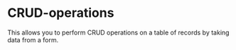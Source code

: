 # CRUD-operations
This allows you to perform CRUD operations on a table of records by taking data from a form. 
